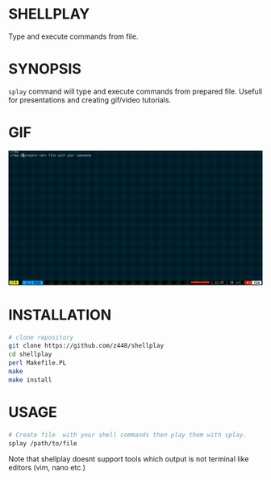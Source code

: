 # SHELLPLAY

Type and execute commands from file.

# SYNOPSIS

`splay` command will type and execute commands from prepared file. Usefull for presentations and creating gif/video tutorials.

# GIF

![shellplay](https://raw.githubusercontent.com/z448/shellplay/master/shellplay.gif)

# INSTALLATION

```bash
# clone repository
git clone https://github.com/z448/shellplay
cd shellplay
perl Makefile.PL
make
make install
```

# USAGE

```bash
# Create file  with your shell commands then play them with splay.
splay /path/to/file
```

Note that shellplay doesnt support tools which output is not terminal like editors (vim, nano etc.)

